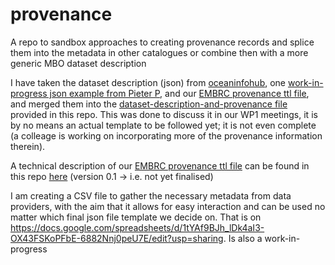 # provenance
A repo to sandbox approaches to creating provenance records and splice them into the metadata in other catalogues or combine then with a more generic MBO dataset description 

I have taken the dataset description (json) from [oceaninfohub](https://book.oceaninfohub.org/thematics/dataset/index.html), one [work-in-progress json example from Pieter P](https://github.com/marco-bolo/dataset-catalogue/blob/main/datasets/biogoship/biogoship.json), and our [EMBRC provenance ttl file](https://github.com/marco-bolo/provenance-sandbox/blob/main/embrc_prov_example.ttl), and merged them into the [dataset-description-and-provenance file](https://github.com/marco-bolo/provenance-sandbox/blob/main/MergedDatasetDescriptionAndProvenance.json) provided in this repo. This was done to discuss it in our WP1 meetings, it is by no means an actual template to be followed yet; it is not even complete (a colleage is working on incorporating more of the provenance information therein). 

A technical description of our [EMBRC provenance ttl file](https://github.com/marco-bolo/provenance-sandbox/blob/main/embrc_prov_example.ttl) can be found in this repo [here](https://github.com/marco-bolo/provenance-sandbox/blob/main/EMBRC%20reference%20implementation%20for%20provenance_%20technical%20documentation.pdf) (version 0.1 -> i.e. not yet finalised)

I am creating a CSV file to gather the necessary metadata from data providers, with the aim that it allows for easy interaction and can be used no matter which final json file template we decide on. That is on https://docs.google.com/spreadsheets/d/1tYAf9BJh_lDk4aI3-OX43FSKoPFbE-6882Nnj0peU7E/edit?usp=sharing. Is also a work-in-progress 
